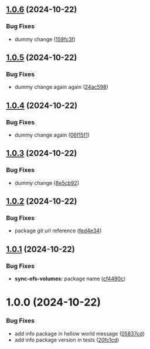 ## [1.0.6](https://github.com/jotasixto/dummy-nodejs/compare/v1.0.5...v1.0.6) (2024-10-22)


### Bug Fixes

* dummy change ([159fc3f](https://github.com/jotasixto/dummy-nodejs/commit/159fc3f056d3b01d29383f4ed4ee0c501334e10b))

## [1.0.5](https://github.com/jotasixto/dummy-nodejs/compare/v1.0.4...v1.0.5) (2024-10-22)


### Bug Fixes

* dummy change again again ([24ac598](https://github.com/jotasixto/dummy-nodejs/commit/24ac59815a7cf587f261dedf9c56ce6128ed6a82))

## [1.0.4](https://github.com/jotasixto/dummy-nodejs/compare/v1.0.3...v1.0.4) (2024-10-22)


### Bug Fixes

* dummy change again ([06f15f1](https://github.com/jotasixto/dummy-nodejs/commit/06f15f14d9c3b1ab65cfe133cb83ec25d1216ef0))

## [1.0.3](https://github.com/jotasixto/dummy-nodejs/compare/v1.0.2...v1.0.3) (2024-10-22)


### Bug Fixes

* dummy change ([8e5cb92](https://github.com/jotasixto/dummy-nodejs/commit/8e5cb92f0b41bc7aeba4ce408350a2203d28552c))

## [1.0.2](https://github.com/jotasixto/dummy-nodejs/compare/v1.0.1...v1.0.2) (2024-10-22)


### Bug Fixes

* package git url reference ([fed4e34](https://github.com/jotasixto/dummy-nodejs/commit/fed4e34f763524eee6e1fb4e08d50270c4935d88))

## [1.0.1](https://github.com/jotasixto/dummy-nodejs/compare/v1.0.0...v1.0.1) (2024-10-22)


### Bug Fixes

* **sync-efs-volumes:** package name ([cf4490c](https://github.com/jotasixto/dummy-nodejs/commit/cf4490c1e2336ff46c3380efd055c40f9c3e87ec))

# 1.0.0 (2024-10-22)


### Bug Fixes

* add info package in hellow world message ([05837cd](https://github.com/jotasixto/dummy-nodejs/commit/05837cd75de262291f4b0057b42080ab12b26a3d))
* add info package version in tests ([20fc1cd](https://github.com/jotasixto/dummy-nodejs/commit/20fc1cd36ec4e2defae719ce152e57a5db38f52b))
